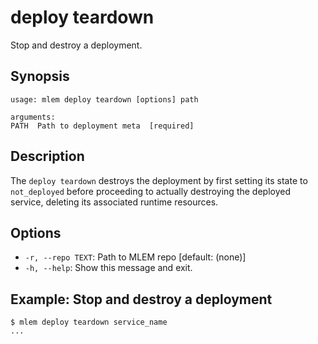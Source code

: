 # deploy teardown

Stop and destroy a deployment.

## Synopsis

```usage
usage: mlem deploy teardown [options] path

arguments:
PATH  Path to deployment meta  [required]
```

## Description

The `deploy teardown` destroys the deployment by first setting its state to
`not_deployed` before proceeding to actually destroying the deployed service,
deleting its associated runtime resources.

## Options

- `-r, --repo TEXT`: Path to MLEM repo [default: (none)]
- `-h, --help`: Show this message and exit.

## Example: Stop and destroy a deployment

```mlem
$ mlem deploy teardown service_name
...
```
